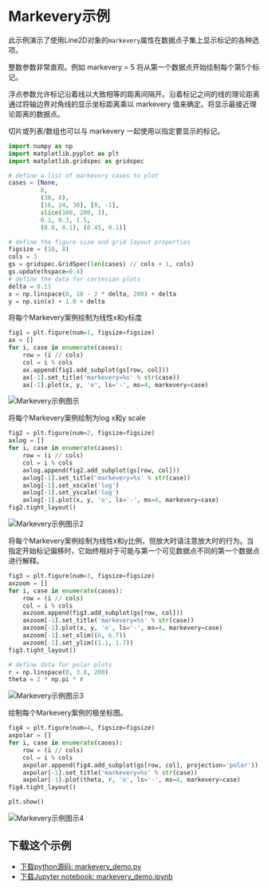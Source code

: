 # Markevery示例

此示例演示了使用Line2D对象的``markevery``属性在数据点子集上显示标记的各种选项。

整数参数非常直观。例如 markevery = 5 将从第一个数据点开始绘制每个第5个标记。

浮点参数允许标记沿着线以大致相等的距离间隔开。沿着标记之间的线的理论距离通过将轴边界对角线的显示坐标距离乘以 markevery 值来确定。将显示最接近理论距离的数据点。

切片或列表/数组也可以与 markevery 一起使用以指定要显示的标记。

```python
import numpy as np
import matplotlib.pyplot as plt
import matplotlib.gridspec as gridspec

# define a list of markevery cases to plot
cases = [None,
         8,
         (30, 8),
         [16, 24, 30], [0, -1],
         slice(100, 200, 3),
         0.1, 0.3, 1.5,
         (0.0, 0.1), (0.45, 0.1)]

# define the figure size and grid layout properties
figsize = (10, 8)
cols = 3
gs = gridspec.GridSpec(len(cases) // cols + 1, cols)
gs.update(hspace=0.4)
# define the data for cartesian plots
delta = 0.11
x = np.linspace(0, 10 - 2 * delta, 200) + delta
y = np.sin(x) + 1.0 + delta
```

将每个Markevery案例绘制为线性x和y标度

```python
fig1 = plt.figure(num=1, figsize=figsize)
ax = []
for i, case in enumerate(cases):
    row = (i // cols)
    col = i % cols
    ax.append(fig1.add_subplot(gs[row, col]))
    ax[-1].set_title('markevery=%s' % str(case))
    ax[-1].plot(x, y, 'o', ls='-', ms=4, markevery=case)
```

![Markevery示例图示](https://matplotlib.org/_images/sphx_glr_markevery_demo_001.png)

将每个Markevery案例绘制为log x和y scale

```python
fig2 = plt.figure(num=2, figsize=figsize)
axlog = []
for i, case in enumerate(cases):
    row = (i // cols)
    col = i % cols
    axlog.append(fig2.add_subplot(gs[row, col]))
    axlog[-1].set_title('markevery=%s' % str(case))
    axlog[-1].set_xscale('log')
    axlog[-1].set_yscale('log')
    axlog[-1].plot(x, y, 'o', ls='-', ms=4, markevery=case)
fig2.tight_layout()
```

![Markevery示例图示2](https://matplotlib.org/_images/sphx_glr_markevery_demo_003.png)

将每个Markevery案例绘制为线性x和y比例，但放大时请注意放大时的行为。当指定开始标记偏移时，它始终相对于可能与第一个可见数据点不同的第一个数据点进行解释。

```python
fig3 = plt.figure(num=3, figsize=figsize)
axzoom = []
for i, case in enumerate(cases):
    row = (i // cols)
    col = i % cols
    axzoom.append(fig3.add_subplot(gs[row, col]))
    axzoom[-1].set_title('markevery=%s' % str(case))
    axzoom[-1].plot(x, y, 'o', ls='-', ms=4, markevery=case)
    axzoom[-1].set_xlim((6, 6.7))
    axzoom[-1].set_ylim((1.1, 1.7))
fig3.tight_layout()

# define data for polar plots
r = np.linspace(0, 3.0, 200)
theta = 2 * np.pi * r
```

![Markevery示例图示3](https://matplotlib.org/_images/sphx_glr_markevery_demo_005.png)

绘制每个Markevery案例的极坐标图。

```python
fig4 = plt.figure(num=4, figsize=figsize)
axpolar = []
for i, case in enumerate(cases):
    row = (i // cols)
    col = i % cols
    axpolar.append(fig4.add_subplot(gs[row, col], projection='polar'))
    axpolar[-1].set_title('markevery=%s' % str(case))
    axpolar[-1].plot(theta, r, 'o', ls='-', ms=4, markevery=case)
fig4.tight_layout()

plt.show()
```

![Markevery示例图示4](https://matplotlib.org/_images/sphx_glr_markevery_demo_007.png)

## 下载这个示例

- [下载python源码: markevery_demo.py](https://matplotlib.org/_downloads/markevery_demo.py)
- [下载Jupyter notebook: markevery_demo.ipynb](https://matplotlib.org/_downloads/markevery_demo.ipynb)